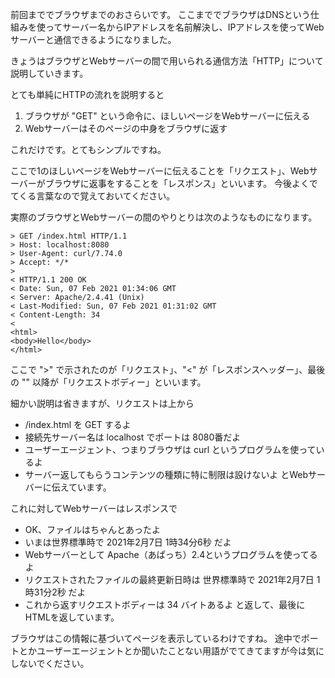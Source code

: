 前回まででブラウザまでのおさらいです。
ここまででブラウザはDNSという仕組みを使ってサーバー名からIPアドレスを名前解決し、IPアドレスを使ってWebサーバーと通信できるようになりました。

きょうはブラウザとWebサーバーの間で用いられる通信方法「HTTP」について説明していきます。

とても単純にHTTPの流れを説明すると

1. ブラウザが "GET" という命令に、ほしいページをWebサーバーに伝える
2. Webサーバーはそのページの中身をブラウザに返す

これだけです。とてもシンプルですね。

ここで1のほしいページをWebサーバーに伝えることを「リクエスト」、Webサーバーがブラウザに返事をすることを「レスポンス」といいます。
今後よくでてくる言葉なので覚えておいてください。

実際のブラウザとWebサーバーの間のやりとりは次のようなものになります。

```
> GET /index.html HTTP/1.1
> Host: localhost:8080
> User-Agent: curl/7.74.0
> Accept: */*
>
< HTTP/1.1 200 OK
< Date: Sun, 07 Feb 2021 01:34:06 GMT
< Server: Apache/2.4.41 (Unix)
< Last-Modified: Sun, 07 Feb 2021 01:31:02 GMT
< Content-Length: 34
<
<html>
<body>Hello</body>
</html>
```

ここで ">" で示されたのが「リクエスト」、"<" が「レスポンスヘッダー」、最後の "<html>" 以降が「リクエストボディー」といいます。

細かい説明は省きますが、リクエストは上から
- /index.html を GET するよ
- 接続先サーバー名は localhost でポートは 8080番だよ
- ユーザーエージェント、つまりブラウザは curl というプログラムを使っているよ
- サーバー返してもらうコンテンツの種類に特に制限は設けないよ
とWebサーバーに伝えています。

これに対してWebサーバーはレスポンスで
- OK、ファイルはちゃんとあったよ
- いまは世界標準時で 2021年2月7日 1時34分6秒 だよ
- Webサーバーとして Apache（あぱっち）2.4というプログラムを使ってるよ
- リクエストされたファイルの最終更新日時は 世界標準時で 2021年2月7日 1時31分2秒 だよ
- これから返すリクエストボディーは 34 バイトあるよ
と返して、最後にHTMLを返しています。

ブラウザはこの情報に基づいてページを表示しているわけですね。
途中でポートとかユーザーエージェントとか聞いたことない用語がでてきてますが今は気にしないでください。

